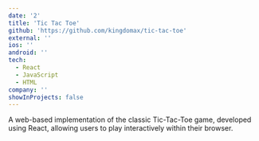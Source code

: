 ```yaml
---
date: '2'
title: 'Tic Tac Toe'
github: 'https://github.com/kingdomax/tic-tac-toe'
external: ''
ios: ''
android: ''
tech:
  - React
  - JavaScript
  - HTML
company: ''
showInProjects: false
---
```


​A web-based implementation of the classic Tic-Tac-Toe game, developed using React, allowing users to play interactively within their browser.
